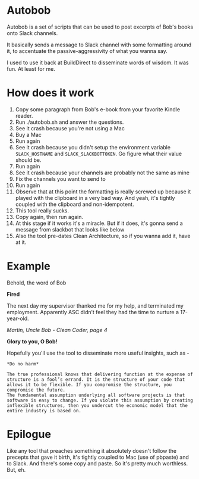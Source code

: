 # Autobob
Autobob is a set of scripts that can be used to post excerpts of Bob's books onto Slack channels.

It basically sends a message to Slack channel with some formatting around it, to accentuate the passive-aggressivity of what you wanna say.

I used to use it back at BuildDirect to disseminate words of wisdom. It was fun. At least for me.

# How does it work

1) Copy some paragraph from Bob's e-book from your favorite Kindle reader.
2) Run ./autobob.sh and answer the questions.
3) See it crash because you're not using a Mac
4) Buy a Mac
5) Run again
6) See it crash because you didn't setup the environment variable `SLACK_HOSTNAME` and `SLACK_SLACKBOTTOKEN`. Go figure what their value should be.
7) Run again
8) See it crash because your channels are probably not the same as mine
9) Fix the channels you want to send to
10) Run again
11) Observe that at this point the formatting is really screwed up because it played with the clipboard in a very bad way. And yeah, it's tightly coupled with the clipboard and non-idempotent.
12) This tool really sucks.
13) Copy again, then run again.
14) At this stage if it works it's a miracle. But if it does, it's gonna send a message from slackbot that looks like below
15) Also the tool pre-dates Clean Architecture, so if you wanna add it, have at it.

# Example

Behold, the word of Bob

**Fired**

The next day my supervisor thanked me for my help, and terminated my employment. Apparently ASC didn’t feel they had the time to nurture a  17-year-old.

_Martin, Uncle Bob - Clean Coder, page 4_

**Glory to you, O Bob!**



Hopefully you'll use the tool to disseminate more useful insights, such as -

```
*Do no harm*

The true professional knows that delivering function at the expense of structure is a fool’s errand. It is the structure of your code that allows it to be flexible. If you compromise the structure, you compromise the future.
The fundamental assumption underlying all software projects is that software is easy to change. If you violate this assumption by creating inflexible structures, then you undercut the economic model that the entire industry is based on.
```

# Epilogue

Like any tool that preaches something it absolutely doesn't follow the precepts that gave it birth, it's tightly coupled to Mac (use of pbpaste) and to Slack. And there's some copy and paste. So it's pretty much worthless. But, eh.
